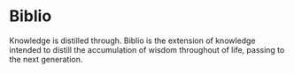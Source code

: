 # Biblio
Knowledge is distilled through.
Biblio is the extension of knowledge intended to distill the accumulation of wisdom throughout of life, passing to the next generation.